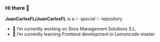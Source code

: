 ### Hi there 👋

**JuanCarlosFL/JuanCarlosFL** is a ✨ _special_ ✨ repository 


- 🔭 I’m currently working on Siros Management Solutions S.L.
- 🌱 I’m currently learning Frontend development in Lemoncode master


